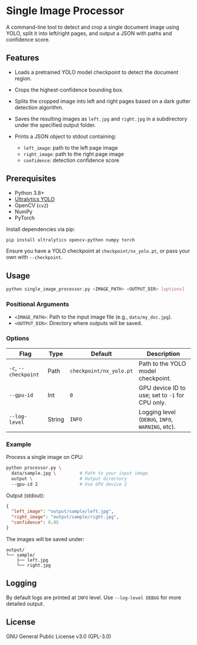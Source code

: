 # Single Image Processor

A command-line tool to detect and crop a single document image using YOLO, split it into left/right pages, and output a JSON with paths and confidence score.

## Features

* Loads a pretrained YOLO model checkpoint to detect the document region.
* Crops the highest-confidence bounding box.
* Splits the cropped image into left and right pages based on a dark gutter detection algorithm.
* Saves the resulting images as `left.jpg` and `right.jpg` in a subdirectory under the specified output folder.
* Prints a JSON object to stdout containing:

  * `left_image`: path to the left page image
  * `right_image`: path to the right page image
  * `confidence`: detection confidence score

## Prerequisites

* Python 3.8+
* [Ultralytics YOLO](https://github.com/ultralytics/ultralytics)
* OpenCV (`cv2`)
* NumPy
* PyTorch

Install dependencies via pip:

```bash
pip install ultralytics opencv-python numpy torch
```

Ensure you have a YOLO checkpoint at `checkpoint/nx_yolo.pt`, or pass your own with `--checkpoint`.

## Usage

```bash
python single_image_processor.py <IMAGE_PATH> <OUTPUT_DIR> [options]
```

### Positional Arguments

* `<IMAGE_PATH>`: Path to the input image file (e.g., `data/my_doc.jpg`).
* `<OUTPUT_DIR>`: Directory where outputs will be saved.

### Options

| Flag                 | Type   | Default                 | Description                                      |
| -------------------- | ------ | ----------------------- | ------------------------------------------------ |
| `-c`, `--checkpoint` | Path   | `checkpoint/nx_yolo.pt` | Path to the YOLO model checkpoint.               |
| `--gpu-id`           | Int    | `0`                     | GPU device ID to use; set to `-1` for CPU only.  |
| `--log-level`        | String | `INFO`                  | Logging level (`DEBUG`, `INFO`, `WARNING`, etc). |

### Example

Process a single image on CPU:

```bash
python processor.py \
  data/sample.jpg \         # Path to your input image
  output \                  # Output directory
  --gpu-id 2                # Use GPU device 2
```

Output (stdout):

```json
{
  "left_image": "output/sample/left.jpg",
  "right_image": "output/sample/right.jpg",
  "confidence": 0.95
}
```

The images will be saved under:

```
output/
└── sample/
    ├── left.jpg
    └── right.jpg
```

## Logging

By default logs are printed at `INFO` level. Use `--log-level DEBUG` for more detailed output.

## License

GNU General Public License v3.0 (GPL-3.0)
